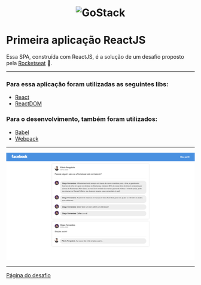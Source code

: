 <h1 align="center">
    <img alt="GoStack" src="https://rocketseat-cdn.s3-sa-east-1.amazonaws.com/bootcamp-header.png" width="200px" />
</h1>

# Primeira aplicação ReactJS
Essa SPA, construída com ReactJS, é a solução de um desafio proposto pela [Rocketseat](https://www.rocketseat.com.br)  🚀.

---
### Para essa aplicação foram utilizadas as seguintes libs:
- [React](https://github.com/facebook/react)
- [ReactDOM](https://pt-br.reactjs.org/docs/react-dom.html)

### Para o desenvolvimento, também foram utilizados:
- [Babel](https://github.com/babel/babel)
- [Webpack](https://github.com/webpack)
---
![Preview](.github/preview.png)

---
[Página do desafio](https://github.com/Rocketseat/bootcamp-gostack-desafio-04)